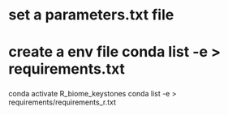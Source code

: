 # set a parameters.txt file
# create a env file conda list -e > requirements.txt
###

conda activate R_biome_keystones
conda list -e > requirements/requirements_r.txt